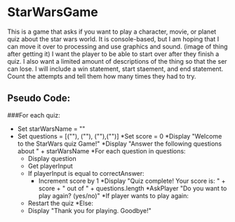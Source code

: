 # StarWarsGame
This is a game that asks if you want to play a character, movie, or planet quiz about the star wars world.
It is console-based, but I am hoping that I can move it over to processing and use graphics and sound. (image of thing after getting it)
I want the player to be able to start over after they finish a quiz.
I also want a limited amount of descriptions of the thing so that the ser can lose.
I will include a win statement, start staement, and end statement.
Count the attempts and tell them how many times they had to try.

## Pseudo Code:
###For each quiz:
* Set starWarsName = ""
* Set questions = [(""), (""), (""),("")]
*Set score = 0
*Display "Welcome to the StarWars quiz Game!"
*Display "Answer the following questions about " + starWarsName
*For each question in questions:
   * Display question
   * Get playerInput
   * If playerInput is equal to correctAnswer:
       * Increment score by 1
*Display "Quiz complete! Your score is: " + score + " out of " + questions.length
*AskPlayer "Do you want to play again? (yes/no)"
*If player wants to play again:
   * Restart the quiz
*Else:
   * Display "Thank you for playing. Goodbye!"

